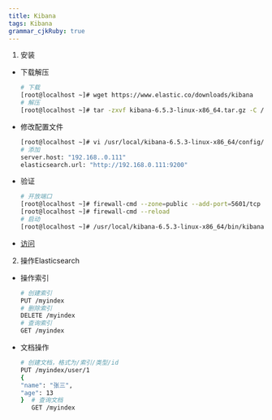 ```yaml
---
title: Kibana
tags: Kibana
grammar_cjkRuby: true
---
```



1. 安装
* 下载解压
  ```bash
  # 下载
  [root@localhost ~]# wget https://www.elastic.co/downloads/kibana
  # 解压
  [root@localhost ~]# tar -zxvf kibana-6.5.3-linux-x86_64.tar.gz -C /usr/local/
  ````
* 修改配置文件
  ```bash
  [root@localhost ~]# vi /usr/local/kibana-6.5.3-linux-x86_64/config/kibana.yml 
  # 添加
  server.host: "192.168..0.111"
  elasticsearch.url: "http://192.168.0.111:9200"
  ```
* 验证
  ```bash
  # 开放端口
  [root@localhost ~]# firewall-cmd --zone=public --add-port=5601/tcp --permanent
  [root@localhost ~]# firewall-cmd --reload
  # 启动
  [root@localhost ~]# /usr/local/kibana-6.5.3-linux-x86_64/bin/kibana
  ```
* [访问](http://192.168.0.111:5601)
2. 操作Elasticsearch
* 操作索引
  ```bash
  # 创建索引
  PUT /myindex
  # 删除索引
  DELETE /myindex
  # 查询索引
  GET /myindex
  ```
 * 文档操作
   ```bash
   # 创建文档，格式为/索引/类型/id
   PUT /myindex/user/1
   {
   "name": "张三",
   "age": 13
   }  # 查询文档
	  GET /myindex
   ```
